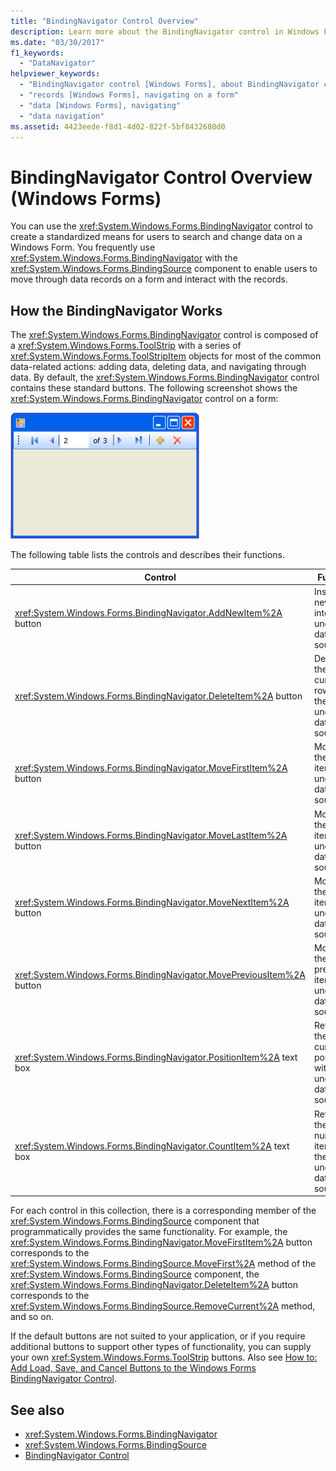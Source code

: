 ```yaml
---
title: "BindingNavigator Control Overview"
description: Learn more about the BindingNavigator control in Windows Forms, which can be used to create a standardized means for users to search and change data.
ms.date: "03/30/2017"
f1_keywords: 
  - "DataNavigator"
helpviewer_keywords: 
  - "BindingNavigator control [Windows Forms], about BindingNavigator control"
  - "records [Windows Forms], navigating on a form"
  - "data [Windows Forms], navigating"
  - "data navigation"
ms.assetid: 4423eede-f8d1-4d02-822f-5bf8432680d0
---
```

# BindingNavigator Control Overview (Windows Forms)

You can use the <xref:System.Windows.Forms.BindingNavigator> control to create a standardized means for users to search and change data on a Windows Form. You frequently use <xref:System.Windows.Forms.BindingNavigator> with the <xref:System.Windows.Forms.BindingSource> component to enable users to move through data records on a form and interact with the records.  
  
## How the BindingNavigator Works  

 The <xref:System.Windows.Forms.BindingNavigator> control is composed of a <xref:System.Windows.Forms.ToolStrip> with a series of <xref:System.Windows.Forms.ToolStripItem> objects for most of the common data-related actions: adding data, deleting data, and navigating through data. By default, the <xref:System.Windows.Forms.BindingNavigator> control contains these standard buttons. The following screenshot shows the <xref:System.Windows.Forms.BindingNavigator> control on a form:
  
 ![Screenshot showing the BindingNavigator control.](./media/bindingnavigator-control-overview-windows-forms/bindingnavigator-control-form.gif)  
  
 The following table lists the controls and describes their functions.  
  
|Control|Function|  
|-------------|--------------|  
|<xref:System.Windows.Forms.BindingNavigator.AddNewItem%2A> button|Inserts a new row into the underlying data source.|  
|<xref:System.Windows.Forms.BindingNavigator.DeleteItem%2A> button|Deletes the current row from the underlying data source.|  
|<xref:System.Windows.Forms.BindingNavigator.MoveFirstItem%2A> button|Moves to the first item in the underlying data source.|  
|<xref:System.Windows.Forms.BindingNavigator.MoveLastItem%2A> button|Moves to the last item in the underlying data source.|  
|<xref:System.Windows.Forms.BindingNavigator.MoveNextItem%2A> button|Moves to the next item in the underlying data source.|  
|<xref:System.Windows.Forms.BindingNavigator.MovePreviousItem%2A> button|Moves to the previous item in the underlying data source.|  
|<xref:System.Windows.Forms.BindingNavigator.PositionItem%2A> text box|Returns the current position within the underlying data source.|  
|<xref:System.Windows.Forms.BindingNavigator.CountItem%2A> text box|Returns the total number of items in the underlying data source.|  
  
 For each control in this collection, there is a corresponding member of the <xref:System.Windows.Forms.BindingSource> component that programmatically provides the same functionality. For example, the <xref:System.Windows.Forms.BindingNavigator.MoveFirstItem%2A> button corresponds to the <xref:System.Windows.Forms.BindingSource.MoveFirst%2A> method of the <xref:System.Windows.Forms.BindingSource> component, the <xref:System.Windows.Forms.BindingNavigator.DeleteItem%2A> button corresponds to the <xref:System.Windows.Forms.BindingSource.RemoveCurrent%2A> method, and so on.  
  
 If the default buttons are not suited to your application, or if you require additional buttons to support other types of functionality, you can supply your own <xref:System.Windows.Forms.ToolStrip> buttons. Also see [How to: Add Load, Save, and Cancel Buttons to the Windows Forms BindingNavigator Control](load-save-and-cancel-bindingnavigator.md).  
  
## See also

- <xref:System.Windows.Forms.BindingNavigator>
- <xref:System.Windows.Forms.BindingSource>
- [BindingNavigator Control](bindingnavigator-control-windows-forms.md)
